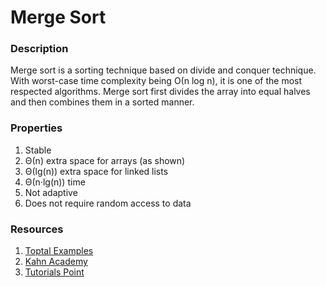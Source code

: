# Merge Sort

### Description

Merge sort is a sorting technique based on divide and conquer technique. With
worst-case time complexity being Ο(n log n), it is one of the most respected
algorithms. Merge sort first divides the array into equal halves and then
combines them in a sorted manner.

### Properties

1.  Stable
2.  Θ(n) extra space for arrays (as shown)
3.  Θ(lg(n)) extra space for linked lists
4.  Θ(n·lg(n)) time
5.  Not adaptive
6.  Does not require random access to data

### Resources

1.  [Toptal Examples](https://www.toptal.com/developers/sorting-algorithms/merge-sort)
2.  [Kahn Academy](https://www.khanacademy.org/computing/computer-science/algorithms/merge-sort/a/overview-of-merge-sort)
3.  [Tutorials Point](https://www.tutorialspoint.com/data_structures_algorithms/merge_sort_algorithm.htm)
